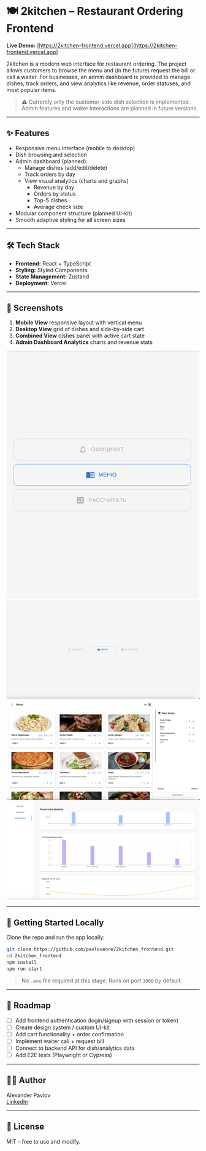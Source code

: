 # 🍽️ 2kitchen – Restaurant Ordering Frontend

**Live Demo:** [https://2kitchen-frontend.vercel.app](https://2kitchen-frontend.vercel.app)

2kitchen is a modern web interface for restaurant ordering. The project allows customers to browse the menu and (in the future) request the bill or call a waiter. For businesses, an admin dashboard is provided to manage dishes, track orders, and view analytics like revenue, order statuses, and most popular items.

> ⚠️ Currently only the customer-side dish selection is implemented. Admin features and waiter interactions are planned in future versions.

---

## ✨ Features

- Responsive menu interface (mobile to desktop)
- Dish browsing and selection
- Admin dashboard (planned):
  - Manage dishes (add/edit/delete)
  - Track orders by day
  - View visual analytics (charts and graphs)
    - Revenue by day
    - Orders by status
    - Top-5 dishes
    - Average check size
- Modular component structure (planned UI-kit)
- Smooth adaptive styling for all screen sizes

---

## 🛠 Tech Stack

- **Frontend:** React + TypeScript
- **Styling:** Styled Components
- **State Management:** Zustand
- **Deployment:** Vercel

---

## 📸 Screenshots

1. **Mobile View** responsive layout with vertical menu
2. **Desktop View** grid of dishes and side-by-side cart
3. **Combined View** dishes panel with active cart state
4. **Admin Dashboard Analytics** charts and revenue stats

![Mobile view](screenshots/mobile.png)
![Desktop view](screenshots/desktop.png)
![Dishes and cart](screenshots/dishes_and_cart.png)
![Admin analytics](screenshots/admin_analytics.png)

---

## 🚀 Getting Started Locally

Clone the repo and run the app locally:

```bash
git clone https://github.com/pavloveone/2kitchen_frontend.git
cd 2kitchen_frontend
npm install
npm run start
```

> No `.env` file required at this stage. Runs on port `3000` by default.

---

## 📌 Roadmap

- [ ] Add frontend authentication (login/signup with session or token)
- [ ] Create design system / custom UI-kit
- [ ] Add cart functionality + order confirmation
- [ ] Implement waiter call + request bill
- [ ] Connect to backend API for dish/analytics data
- [ ] Add E2E tests (Playwright or Cypress)

---

## 🧑‍💻 Author

Alexander Pavlov  
[LinkedIn](https://linkedin.com/in/alexander-pavlov-877a422bb/)

---

## 📝 License

MIT – free to use and modify.

